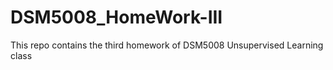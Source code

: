 # DSM5008_HomeWork-III
This repo contains the third homework of DSM5008 Unsupervised Learning class
